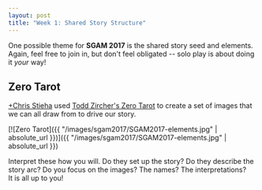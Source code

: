 ```yaml
---
layout: post
title: "Week 1: Shared Story Structure"
---
```


One possible theme for **SGAM 2017** is the shared story seed and elements.
Again, feel free to join in, but don't feel obligated -- solo play is about 
doing it _your_ way!

## Zero Tarot
[+Chris Stieha](https://plus.google.com/114090179363571161590) used 
[Todd Zircher's Zero Tarot](http://www.tangent-zero.com/zero_tarot/zero_tarot.htm) 
to create a set of images that we can all draw from to drive our story. 

[![Zero Tarot]({{ "/images/sgam2017/SGAM2017-elements.jpg" | absolute_url }})]({{ "/images/sgam2017/SGAM2017-elements.jpg" | absolute_url }})

Interpret these how you will.  Do they set up the story?  Do they describe the 
story arc?  Do you focus on the images?  The names?   The interpretations?  
It is all up to you!